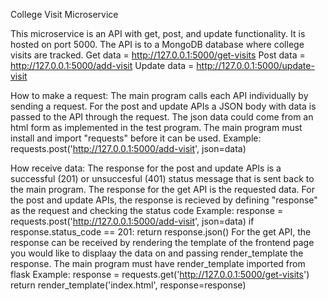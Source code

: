 College Visit Microservice

This microservice is an API with get, post, and update functionality. It is hosted on port 5000.
The API is to a MongoDB database where college visits are tracked.
Get data = http://127.0.0.1:5000/get-visits
Post data = http://127.0.0.1:5000/add-visit
Update data = http://127.0.0.1:5000/update-visit

How to make a request:
The main program calls each API individually by sending a request. 
For the post and update APIs a JSON body with data is passed to the API through the request. 
The json data could come from an html form as implemented in the test program.
The main program must install and import "requests" before it can be used. 
Example: requests.post('http://127.0.0.1:5000/add-visit', json=data)

How receive data: 
The response for the post and update APIs is a successful (201) or unsuccesful (401) status message that is sent back to the main program. 
The response for the get API is the requested data.
For the post and update APIs, the response is recieved by defining "response" as the request and checking the status code
Example: response = requests.post('http://127.0.0.1:5000/add-visit', json=data)
         if response.status_code == 201:
            return response.json()
For the get API, the response can be received by rendering the template of the frontend page you would like to displaay the data on and passing render_template the response.
The main program must have render_template imported from flask
Example: response = requests.get('http://127.0.0.1:5000/get-visits')
         return render_template('index.html', response=response)
